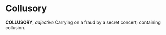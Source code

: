 # Collusory

**COLLUSORY**, _adjective_ Carrying on a fraud by a secret concert; containing collusion.